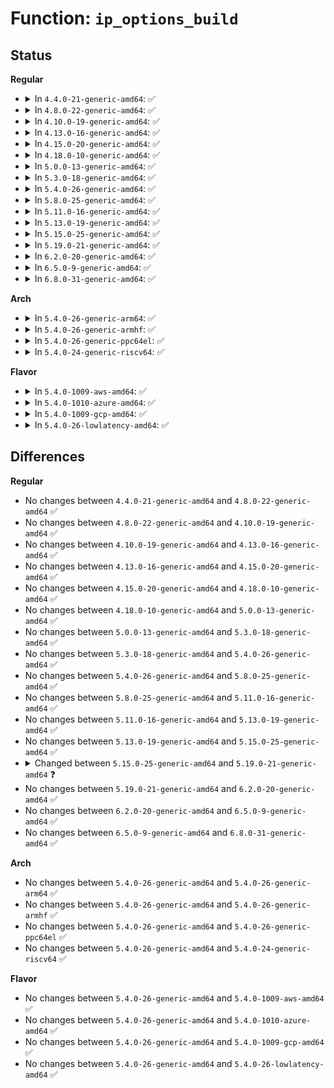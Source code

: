 # Function: <code>ip_options_build</code>

## Status
<b>Regular</b>
<ul>
<li>
<details>
<summary>In <code>4.4.0-21-generic-amd64</code>: ✅</summary>

```c
void ip_options_build(struct sk_buff * skb, struct ip_options * opt, __be32 daddr, struct rtable * rt, int is_frag)
```

```json
{
  "name": "ip_options_build",
  "collision_type": "Unique Global",
  "inline_type": "No",
  "funcs": [
    {
      "addr": 18446744071586559344,
      "name": "ip_options_build",
      "external": true,
      "loc": "net/ipv4/ip_options.c:43",
      "file": "net/ipv4/ip_options.c",
      "inline": "seen, unknown",
      "caller_inline": [],
      "caller_func": [
        "net/ipv4/ip_output.c:ip_build_and_send_pkt",
        "net/ipv4/ip_output.c:ip_queue_xmit",
        "net/ipv4/ip_output.c:__ip_make_skb"
      ]
    }
  ],
  "symbols": [
    {
      "addr": 18446744071586559344,
      "name": "ip_options_build",
      "section": ".text",
      "bind": "STB_GLOBAL",
      "size": 767
    }
  ]
}
```
</details>
</li>
<li>
<details>
<summary>In <code>4.8.0-22-generic-amd64</code>: ✅</summary>

```c
void ip_options_build(struct sk_buff * skb, struct ip_options * opt, __be32 daddr, struct rtable * rt, int is_frag)
```

```json
{
  "name": "ip_options_build",
  "collision_type": "Unique Global",
  "inline_type": "No",
  "funcs": [
    {
      "addr": 18446744071587002464,
      "name": "ip_options_build",
      "external": true,
      "loc": "net/ipv4/ip_options.c:43",
      "file": "net/ipv4/ip_options.c",
      "inline": "seen, unknown",
      "caller_inline": [],
      "caller_func": [
        "net/ipv4/ip_output.c:__ip_make_skb",
        "net/ipv4/ip_output.c:ip_queue_xmit",
        "net/ipv4/ip_output.c:ip_build_and_send_pkt"
      ]
    }
  ],
  "symbols": [
    {
      "addr": 18446744071587002464,
      "name": "ip_options_build",
      "section": ".text",
      "bind": "STB_GLOBAL",
      "size": 646
    }
  ]
}
```
</details>
</li>
<li>
<details>
<summary>In <code>4.10.0-19-generic-amd64</code>: ✅</summary>

```c
void ip_options_build(struct sk_buff * skb, struct ip_options * opt, __be32 daddr, struct rtable * rt, int is_frag)
```

```json
{
  "name": "ip_options_build",
  "collision_type": "Unique Global",
  "inline_type": "No",
  "funcs": [
    {
      "addr": 18446744071587197776,
      "name": "ip_options_build",
      "external": true,
      "loc": "net/ipv4/ip_options.c:43",
      "file": "net/ipv4/ip_options.c",
      "inline": "seen, unknown",
      "caller_inline": [],
      "caller_func": [
        "net/ipv4/ip_output.c:__ip_make_skb",
        "net/ipv4/ip_output.c:ip_queue_xmit",
        "net/ipv4/ip_output.c:ip_build_and_send_pkt"
      ]
    }
  ],
  "symbols": [
    {
      "addr": 18446744071587197776,
      "name": "ip_options_build",
      "section": ".text",
      "bind": "STB_GLOBAL",
      "size": 646
    }
  ]
}
```
</details>
</li>
<li>
<details>
<summary>In <code>4.13.0-16-generic-amd64</code>: ✅</summary>

```c
void ip_options_build(struct sk_buff * skb, struct ip_options * opt, __be32 daddr, struct rtable * rt, int is_frag)
```

```json
{
  "name": "ip_options_build",
  "collision_type": "Unique Global",
  "inline_type": "No",
  "funcs": [
    {
      "addr": 18446744071587329920,
      "name": "ip_options_build",
      "external": true,
      "loc": "net/ipv4/ip_options.c:43",
      "file": "net/ipv4/ip_options.c",
      "inline": "seen, unknown",
      "caller_inline": [],
      "caller_func": [
        "net/ipv4/ip_output.c:__ip_make_skb",
        "net/ipv4/ip_output.c:ip_queue_xmit",
        "net/ipv4/ip_output.c:ip_build_and_send_pkt"
      ]
    }
  ],
  "symbols": [
    {
      "addr": 18446744071587329920,
      "name": "ip_options_build",
      "section": ".text",
      "bind": "STB_GLOBAL",
      "size": 655
    }
  ]
}
```
</details>
</li>
<li>
<details>
<summary>In <code>4.15.0-20-generic-amd64</code>: ✅</summary>

```c
void ip_options_build(struct sk_buff * skb, struct ip_options * opt, __be32 daddr, struct rtable * rt, int is_frag)
```

```json
{
  "name": "ip_options_build",
  "collision_type": "Unique Global",
  "inline_type": "No",
  "funcs": [
    {
      "addr": 18446744071587850528,
      "name": "ip_options_build",
      "external": true,
      "loc": "net/ipv4/ip_options.c:44",
      "file": "net/ipv4/ip_options.c",
      "inline": "seen, unknown",
      "caller_inline": [],
      "caller_func": [
        "net/ipv4/ip_output.c:__ip_make_skb",
        "net/ipv4/ip_output.c:ip_queue_xmit",
        "net/ipv4/ip_output.c:ip_build_and_send_pkt"
      ]
    }
  ],
  "symbols": [
    {
      "addr": 18446744071587850528,
      "name": "ip_options_build",
      "section": ".text",
      "bind": "STB_GLOBAL",
      "size": 655
    }
  ]
}
```
</details>
</li>
<li>
<details>
<summary>In <code>4.18.0-10-generic-amd64</code>: ✅</summary>

```c
void ip_options_build(struct sk_buff * skb, struct ip_options * opt, __be32 daddr, struct rtable * rt, int is_frag)
```

```json
{
  "name": "ip_options_build",
  "collision_type": "Unique Global",
  "inline_type": "No",
  "funcs": [
    {
      "addr": 18446744071588195312,
      "name": "ip_options_build",
      "external": true,
      "loc": "net/ipv4/ip_options.c:44",
      "file": "net/ipv4/ip_options.c",
      "inline": "seen, unknown",
      "caller_inline": [],
      "caller_func": [
        "net/ipv4/ip_output.c:__ip_make_skb",
        "net/ipv4/ip_output.c:ip_queue_xmit",
        "net/ipv4/ip_output.c:ip_build_and_send_pkt"
      ]
    }
  ],
  "symbols": [
    {
      "addr": 18446744071588195312,
      "name": "ip_options_build",
      "section": ".text",
      "bind": "STB_GLOBAL",
      "size": 651
    }
  ]
}
```
</details>
</li>
<li>
<details>
<summary>In <code>5.0.0-13-generic-amd64</code>: ✅</summary>

```c
void ip_options_build(struct sk_buff * skb, struct ip_options * opt, __be32 daddr, struct rtable * rt, int is_frag)
```

```json
{
  "name": "ip_options_build",
  "collision_type": "Unique Global",
  "inline_type": "No",
  "funcs": [
    {
      "addr": 18446744071588378992,
      "name": "ip_options_build",
      "external": true,
      "loc": "net/ipv4/ip_options.c:44",
      "file": "net/ipv4/ip_options.c",
      "inline": "seen, unknown",
      "caller_inline": [],
      "caller_func": [
        "net/ipv4/ip_output.c:__ip_make_skb",
        "net/ipv4/ip_output.c:__ip_queue_xmit",
        "net/ipv4/ip_output.c:ip_build_and_send_pkt"
      ]
    }
  ],
  "symbols": [
    {
      "addr": 18446744071588378992,
      "name": "ip_options_build",
      "section": ".text",
      "bind": "STB_GLOBAL",
      "size": 651
    }
  ]
}
```
</details>
</li>
<li>
<details>
<summary>In <code>5.3.0-18-generic-amd64</code>: ✅</summary>

```c
void ip_options_build(struct sk_buff * skb, struct ip_options * opt, __be32 daddr, struct rtable * rt, int is_frag)
```

```json
{
  "name": "ip_options_build",
  "collision_type": "Unique Global",
  "inline_type": "No",
  "funcs": [
    {
      "addr": 18446744071588782192,
      "name": "ip_options_build",
      "external": true,
      "loc": "net/ipv4/ip_options.c:44",
      "file": "net/ipv4/ip_options.c",
      "inline": "seen, unknown",
      "caller_inline": [],
      "caller_func": [
        "net/ipv4/ip_output.c:__ip_make_skb",
        "net/ipv4/ip_output.c:__ip_queue_xmit",
        "net/ipv4/ip_output.c:ip_build_and_send_pkt"
      ]
    }
  ],
  "symbols": [
    {
      "addr": 18446744071588782192,
      "name": "ip_options_build",
      "section": ".text",
      "bind": "STB_GLOBAL",
      "size": 664
    }
  ]
}
```
</details>
</li>
<li>
<details>
<summary>In <code>5.4.0-26-generic-amd64</code>: ✅</summary>

```c
void ip_options_build(struct sk_buff * skb, struct ip_options * opt, __be32 daddr, struct rtable * rt, int is_frag)
```

```json
{
  "name": "ip_options_build",
  "collision_type": "Unique Global",
  "inline_type": "No",
  "funcs": [
    {
      "addr": 18446744071589005776,
      "name": "ip_options_build",
      "external": true,
      "loc": "net/ipv4/ip_options.c:44",
      "file": "net/ipv4/ip_options.c",
      "inline": "seen, unknown",
      "caller_inline": [],
      "caller_func": [
        "net/ipv4/ip_output.c:__ip_make_skb",
        "net/ipv4/ip_output.c:__ip_queue_xmit",
        "net/ipv4/ip_output.c:ip_build_and_send_pkt"
      ]
    }
  ],
  "symbols": [
    {
      "addr": 18446744071589005776,
      "name": "ip_options_build",
      "section": ".text",
      "bind": "STB_GLOBAL",
      "size": 664
    }
  ]
}
```
</details>
</li>
<li>
<details>
<summary>In <code>5.8.0-25-generic-amd64</code>: ✅</summary>

```c
void ip_options_build(struct sk_buff * skb, struct ip_options * opt, __be32 daddr, struct rtable * rt, int is_frag)
```

```json
{
  "name": "ip_options_build",
  "collision_type": "Unique Global",
  "inline_type": "No",
  "funcs": [
    {
      "addr": 18446744071589963872,
      "name": "ip_options_build",
      "external": true,
      "loc": "net/ipv4/ip_options.c:44",
      "file": "net/ipv4/ip_options.c",
      "inline": "seen, unknown",
      "caller_inline": [],
      "caller_func": [
        "net/ipv4/ip_output.c:__ip_make_skb",
        "net/ipv4/ip_output.c:__ip_queue_xmit",
        "net/ipv4/ip_output.c:ip_build_and_send_pkt"
      ]
    }
  ],
  "symbols": [
    {
      "addr": 18446744071589963872,
      "name": "ip_options_build",
      "section": ".text",
      "bind": "STB_GLOBAL",
      "size": 675
    }
  ]
}
```
</details>
</li>
<li>
<details>
<summary>In <code>5.11.0-16-generic-amd64</code>: ✅</summary>

```c
void ip_options_build(struct sk_buff * skb, struct ip_options * opt, __be32 daddr, struct rtable * rt, int is_frag)
```

```json
{
  "name": "ip_options_build",
  "collision_type": "Unique Global",
  "inline_type": "No",
  "funcs": [
    {
      "addr": 18446744071590004672,
      "name": "ip_options_build",
      "external": true,
      "loc": "net/ipv4/ip_options.c:44",
      "file": "net/ipv4/ip_options.c",
      "inline": "seen, unknown",
      "caller_inline": [],
      "caller_func": [
        "net/ipv4/ip_output.c:__ip_make_skb",
        "net/ipv4/ip_output.c:__ip_queue_xmit",
        "net/ipv4/ip_output.c:ip_build_and_send_pkt"
      ]
    }
  ],
  "symbols": [
    {
      "addr": 18446744071590004672,
      "name": "ip_options_build",
      "section": ".text",
      "bind": "STB_GLOBAL",
      "size": 675
    }
  ]
}
```
</details>
</li>
<li>
<details>
<summary>In <code>5.13.0-19-generic-amd64</code>: ✅</summary>

```c
void ip_options_build(struct sk_buff * skb, struct ip_options * opt, __be32 daddr, struct rtable * rt, int is_frag)
```

```json
{
  "name": "ip_options_build",
  "collision_type": "Unique Global",
  "inline_type": "No",
  "funcs": [
    {
      "addr": 18446744071589918896,
      "name": "ip_options_build",
      "external": true,
      "loc": "net/ipv4/ip_options.c:44",
      "file": "net/ipv4/ip_options.c",
      "inline": "seen, unknown",
      "caller_inline": [],
      "caller_func": [
        "net/ipv4/ip_output.c:__ip_make_skb",
        "net/ipv4/ip_output.c:__ip_queue_xmit",
        "net/ipv4/ip_output.c:ip_build_and_send_pkt"
      ]
    }
  ],
  "symbols": [
    {
      "addr": 18446744071589918896,
      "name": "ip_options_build",
      "section": ".text",
      "bind": "STB_GLOBAL",
      "size": 673
    }
  ]
}
```
</details>
</li>
<li>
<details>
<summary>In <code>5.15.0-25-generic-amd64</code>: ✅</summary>

```c
void ip_options_build(struct sk_buff * skb, struct ip_options * opt, __be32 daddr, struct rtable * rt, int is_frag)
```

```json
{
  "name": "ip_options_build",
  "collision_type": "Unique Global",
  "inline_type": "No",
  "funcs": [
    {
      "addr": 18446744071590685472,
      "name": "ip_options_build",
      "external": true,
      "loc": "net/ipv4/ip_options.c:44",
      "file": "net/ipv4/ip_options.c",
      "inline": "seen, unknown",
      "caller_inline": [],
      "caller_func": [
        "net/ipv4/ip_output.c:__ip_make_skb",
        "net/ipv4/ip_output.c:__ip_queue_xmit",
        "net/ipv4/ip_output.c:ip_build_and_send_pkt"
      ]
    }
  ],
  "symbols": [
    {
      "addr": 18446744071590685472,
      "name": "ip_options_build",
      "section": ".text",
      "bind": "STB_GLOBAL",
      "size": 673
    }
  ]
}
```
</details>
</li>
<li>
<details>
<summary>In <code>5.19.0-21-generic-amd64</code>: ✅</summary>

```c
void ip_options_build(struct sk_buff * skb, struct ip_options * opt, __be32 daddr, struct rtable * rt)
```

```json
{
  "name": "ip_options_build",
  "collision_type": "Unique Global",
  "inline_type": "No",
  "funcs": [
    {
      "addr": 18446744071592313040,
      "name": "ip_options_build",
      "external": true,
      "loc": "net/ipv4/ip_options.c:44",
      "file": "net/ipv4/ip_options.c",
      "inline": "seen, unknown",
      "caller_inline": [],
      "caller_func": [
        "net/ipv4/ip_output.c:__ip_make_skb",
        "net/ipv4/ip_output.c:__ip_queue_xmit",
        "net/ipv4/ip_output.c:ip_build_and_send_pkt"
      ]
    }
  ],
  "symbols": [
    {
      "addr": 18446744071592313040,
      "name": "ip_options_build",
      "section": ".text",
      "bind": "STB_GLOBAL",
      "size": 373
    }
  ]
}
```
</details>
</li>
<li>
<details>
<summary>In <code>6.2.0-20-generic-amd64</code>: ✅</summary>

```c
void ip_options_build(struct sk_buff * skb, struct ip_options * opt, __be32 daddr, struct rtable * rt)
```

```json
{
  "name": "ip_options_build",
  "collision_type": "Unique Global",
  "inline_type": "No",
  "funcs": [
    {
      "addr": 18446744071594149760,
      "name": "ip_options_build",
      "external": true,
      "loc": "net/ipv4/ip_options.c:44",
      "file": "net/ipv4/ip_options.c",
      "inline": "seen, unknown",
      "caller_inline": [],
      "caller_func": [
        "net/ipv4/ip_output.c:__ip_make_skb",
        "net/ipv4/ip_output.c:__ip_queue_xmit",
        "net/ipv4/ip_output.c:ip_build_and_send_pkt"
      ]
    }
  ],
  "symbols": [
    {
      "addr": 18446744071594149760,
      "name": "ip_options_build",
      "section": ".text",
      "bind": "STB_GLOBAL",
      "size": 373
    }
  ]
}
```
</details>
</li>
<li>
<details>
<summary>In <code>6.5.0-9-generic-amd64</code>: ✅</summary>

```c
void ip_options_build(struct sk_buff * skb, struct ip_options * opt, __be32 daddr, struct rtable * rt)
```

```json
{
  "name": "ip_options_build",
  "collision_type": "Unique Global",
  "inline_type": "No",
  "funcs": [
    {
      "addr": 18446744071594536912,
      "name": "ip_options_build",
      "external": true,
      "loc": "net/ipv4/ip_options.c:44",
      "file": "net/ipv4/ip_options.c",
      "inline": "seen, unknown",
      "caller_inline": [],
      "caller_func": [
        "net/ipv4/ip_output.c:__ip_make_skb",
        "net/ipv4/ip_output.c:__ip_queue_xmit",
        "net/ipv4/ip_output.c:ip_build_and_send_pkt"
      ]
    }
  ],
  "symbols": [
    {
      "addr": 18446744071594536912,
      "name": "ip_options_build",
      "section": ".text",
      "bind": "STB_GLOBAL",
      "size": 373
    }
  ]
}
```
</details>
</li>
<li>
<details>
<summary>In <code>6.8.0-31-generic-amd64</code>: ✅</summary>

```c
void ip_options_build(struct sk_buff * skb, struct ip_options * opt, __be32 daddr, struct rtable * rt)
```

```json
{
  "name": "ip_options_build",
  "collision_type": "Unique Global",
  "inline_type": "No",
  "funcs": [
    {
      "addr": 18446744071595339616,
      "name": "ip_options_build",
      "external": true,
      "loc": "net/ipv4/ip_options.c:44",
      "file": "net/ipv4/ip_options.c",
      "inline": "seen, unknown",
      "caller_inline": [],
      "caller_func": [
        "net/ipv4/ip_output.c:__ip_make_skb",
        "net/ipv4/ip_output.c:__ip_queue_xmit",
        "net/ipv4/ip_output.c:ip_build_and_send_pkt"
      ]
    }
  ],
  "symbols": [
    {
      "addr": 18446744071595339616,
      "name": "ip_options_build",
      "section": ".text",
      "bind": "STB_GLOBAL",
      "size": 373
    }
  ]
}
```
</details>
</li>
</ul>
<b>Arch</b>
<ul>
<li>
<details>
<summary>In <code>5.4.0-26-generic-arm64</code>: ✅</summary>

```c
void ip_options_build(struct sk_buff * skb, struct ip_options * opt, __be32 daddr, struct rtable * rt, int is_frag)
```

```json
{
  "name": "ip_options_build",
  "collision_type": "Unique Global",
  "inline_type": "No",
  "funcs": [
    {
      "addr": 18446603336502611984,
      "name": "ip_options_build",
      "external": true,
      "loc": "net/ipv4/ip_options.c:44",
      "file": "net/ipv4/ip_options.c",
      "inline": "seen, unknown",
      "caller_inline": [],
      "caller_func": [
        "net/ipv4/ip_output.c:__ip_make_skb",
        "net/ipv4/ip_output.c:__ip_queue_xmit",
        "net/ipv4/ip_output.c:ip_build_and_send_pkt"
      ]
    }
  ],
  "symbols": [
    {
      "addr": 18446603336502611984,
      "name": "ip_options_build",
      "section": ".text",
      "bind": "STB_GLOBAL",
      "size": 388
    }
  ]
}
```
</details>
</li>
<li>
<details>
<summary>In <code>5.4.0-26-generic-armhf</code>: ✅</summary>

```c
void ip_options_build(struct sk_buff * skb, struct ip_options * opt, __be32 daddr, struct rtable * rt, int is_frag)
```

```json
{
  "name": "ip_options_build",
  "collision_type": "Unique Global",
  "inline_type": "No",
  "funcs": [
    {
      "addr": 3235318212,
      "name": "ip_options_build",
      "external": true,
      "loc": "net/ipv4/ip_options.c:44",
      "file": "net/ipv4/ip_options.c",
      "inline": "seen, unknown",
      "caller_inline": [],
      "caller_func": [
        "net/ipv4/ip_output.c:__ip_make_skb",
        "net/ipv4/ip_output.c:__ip_queue_xmit",
        "net/ipv4/ip_output.c:ip_build_and_send_pkt"
      ]
    }
  ],
  "symbols": [
    {
      "addr": 3235318212,
      "name": "ip_options_build",
      "section": ".text",
      "bind": "STB_GLOBAL",
      "size": 388
    }
  ]
}
```
</details>
</li>
<li>
<details>
<summary>In <code>5.4.0-26-generic-ppc64el</code>: ✅</summary>

```c
void ip_options_build(struct sk_buff * skb, struct ip_options * opt, __be32 daddr, struct rtable * rt, int is_frag)
```

```json
{
  "name": "ip_options_build",
  "collision_type": "Unique Global",
  "inline_type": "No",
  "funcs": [
    {
      "addr": 13835058055296205792,
      "name": "ip_options_build",
      "external": true,
      "loc": "net/ipv4/ip_options.c:44",
      "file": "net/ipv4/ip_options.c",
      "inline": "seen, unknown",
      "caller_inline": [],
      "caller_func": [
        "net/ipv4/ip_output.c:__ip_make_skb",
        "net/ipv4/ip_output.c:__ip_queue_xmit",
        "net/ipv4/ip_output.c:ip_build_and_send_pkt"
      ]
    }
  ],
  "symbols": [
    {
      "addr": 13835058055296205792,
      "name": "ip_options_build",
      "section": ".text",
      "bind": "STB_GLOBAL",
      "size": 540
    }
  ]
}
```
</details>
</li>
<li>
<details>
<summary>In <code>5.4.0-24-generic-riscv64</code>: ✅</summary>

```c
void ip_options_build(struct sk_buff * skb, struct ip_options * opt, __be32 daddr, struct rtable * rt, int is_frag)
```

```json
{
  "name": "ip_options_build",
  "collision_type": "Unique Global",
  "inline_type": "No",
  "funcs": [
    {
      "addr": 18446743936278761828,
      "name": "ip_options_build",
      "external": true,
      "loc": "net/ipv4/ip_options.c:44",
      "file": "net/ipv4/ip_options.c",
      "inline": "seen, unknown",
      "caller_inline": [],
      "caller_func": [
        "net/ipv4/ip_output.c:__ip_make_skb",
        "net/ipv4/ip_output.c:__ip_queue_xmit",
        "net/ipv4/ip_output.c:ip_build_and_send_pkt"
      ]
    }
  ],
  "symbols": [
    {
      "addr": 18446743936278761828,
      "name": "ip_options_build",
      "section": ".text",
      "bind": "STB_GLOBAL",
      "size": 404
    }
  ]
}
```
</details>
</li>
</ul>
<b>Flavor</b>
<ul>
<li>
<details>
<summary>In <code>5.4.0-1009-aws-amd64</code>: ✅</summary>

```c
void ip_options_build(struct sk_buff * skb, struct ip_options * opt, __be32 daddr, struct rtable * rt, int is_frag)
```

```json
{
  "name": "ip_options_build",
  "collision_type": "Unique Global",
  "inline_type": "No",
  "funcs": [
    {
      "addr": 18446744071588612160,
      "name": "ip_options_build",
      "external": true,
      "loc": "net/ipv4/ip_options.c:44",
      "file": "net/ipv4/ip_options.c",
      "inline": "seen, unknown",
      "caller_inline": [],
      "caller_func": [
        "net/ipv4/ip_output.c:__ip_make_skb",
        "net/ipv4/ip_output.c:__ip_queue_xmit",
        "net/ipv4/ip_output.c:ip_build_and_send_pkt"
      ]
    }
  ],
  "symbols": [
    {
      "addr": 18446744071588612160,
      "name": "ip_options_build",
      "section": ".text",
      "bind": "STB_GLOBAL",
      "size": 664
    }
  ]
}
```
</details>
</li>
<li>
<details>
<summary>In <code>5.4.0-1010-azure-amd64</code>: ✅</summary>

```c
void ip_options_build(struct sk_buff * skb, struct ip_options * opt, __be32 daddr, struct rtable * rt, int is_frag)
```

```json
{
  "name": "ip_options_build",
  "collision_type": "Unique Global",
  "inline_type": "No",
  "funcs": [
    {
      "addr": 18446744071588324144,
      "name": "ip_options_build",
      "external": true,
      "loc": "net/ipv4/ip_options.c:44",
      "file": "net/ipv4/ip_options.c",
      "inline": "seen, unknown",
      "caller_inline": [],
      "caller_func": [
        "net/ipv4/ip_output.c:__ip_make_skb",
        "net/ipv4/ip_output.c:__ip_queue_xmit",
        "net/ipv4/ip_output.c:ip_build_and_send_pkt"
      ]
    }
  ],
  "symbols": [
    {
      "addr": 18446744071588324144,
      "name": "ip_options_build",
      "section": ".text",
      "bind": "STB_GLOBAL",
      "size": 664
    }
  ]
}
```
</details>
</li>
<li>
<details>
<summary>In <code>5.4.0-1009-gcp-amd64</code>: ✅</summary>

```c
void ip_options_build(struct sk_buff * skb, struct ip_options * opt, __be32 daddr, struct rtable * rt, int is_frag)
```

```json
{
  "name": "ip_options_build",
  "collision_type": "Unique Global",
  "inline_type": "No",
  "funcs": [
    {
      "addr": 18446744071589048336,
      "name": "ip_options_build",
      "external": true,
      "loc": "net/ipv4/ip_options.c:44",
      "file": "net/ipv4/ip_options.c",
      "inline": "seen, unknown",
      "caller_inline": [],
      "caller_func": [
        "net/ipv4/ip_output.c:__ip_make_skb",
        "net/ipv4/ip_output.c:__ip_queue_xmit",
        "net/ipv4/ip_output.c:ip_build_and_send_pkt"
      ]
    }
  ],
  "symbols": [
    {
      "addr": 18446744071589048336,
      "name": "ip_options_build",
      "section": ".text",
      "bind": "STB_GLOBAL",
      "size": 664
    }
  ]
}
```
</details>
</li>
<li>
<details>
<summary>In <code>5.4.0-26-lowlatency-amd64</code>: ✅</summary>

```c
void ip_options_build(struct sk_buff * skb, struct ip_options * opt, __be32 daddr, struct rtable * rt, int is_frag)
```

```json
{
  "name": "ip_options_build",
  "collision_type": "Unique Global",
  "inline_type": "No",
  "funcs": [
    {
      "addr": 18446744071589087520,
      "name": "ip_options_build",
      "external": true,
      "loc": "net/ipv4/ip_options.c:44",
      "file": "net/ipv4/ip_options.c",
      "inline": "seen, unknown",
      "caller_inline": [],
      "caller_func": [
        "net/ipv4/ip_output.c:__ip_make_skb",
        "net/ipv4/ip_output.c:__ip_queue_xmit",
        "net/ipv4/ip_output.c:ip_build_and_send_pkt"
      ]
    }
  ],
  "symbols": [
    {
      "addr": 18446744071589087520,
      "name": "ip_options_build",
      "section": ".text",
      "bind": "STB_GLOBAL",
      "size": 664
    }
  ]
}
```
</details>
</li>
</ul>

## Differences
<b>Regular</b>
<ul>
<li>
No changes between <code>4.4.0-21-generic-amd64</code> and <code>4.8.0-22-generic-amd64</code> ✅
</li>
<li>
No changes between <code>4.8.0-22-generic-amd64</code> and <code>4.10.0-19-generic-amd64</code> ✅
</li>
<li>
No changes between <code>4.10.0-19-generic-amd64</code> and <code>4.13.0-16-generic-amd64</code> ✅
</li>
<li>
No changes between <code>4.13.0-16-generic-amd64</code> and <code>4.15.0-20-generic-amd64</code> ✅
</li>
<li>
No changes between <code>4.15.0-20-generic-amd64</code> and <code>4.18.0-10-generic-amd64</code> ✅
</li>
<li>
No changes between <code>4.18.0-10-generic-amd64</code> and <code>5.0.0-13-generic-amd64</code> ✅
</li>
<li>
No changes between <code>5.0.0-13-generic-amd64</code> and <code>5.3.0-18-generic-amd64</code> ✅
</li>
<li>
No changes between <code>5.3.0-18-generic-amd64</code> and <code>5.4.0-26-generic-amd64</code> ✅
</li>
<li>
No changes between <code>5.4.0-26-generic-amd64</code> and <code>5.8.0-25-generic-amd64</code> ✅
</li>
<li>
No changes between <code>5.8.0-25-generic-amd64</code> and <code>5.11.0-16-generic-amd64</code> ✅
</li>
<li>
No changes between <code>5.11.0-16-generic-amd64</code> and <code>5.13.0-19-generic-amd64</code> ✅
</li>
<li>
No changes between <code>5.13.0-19-generic-amd64</code> and <code>5.15.0-25-generic-amd64</code> ✅
</li>
<li>
<details>
<summary>Changed between <code>5.15.0-25-generic-amd64</code> and <code>5.19.0-21-generic-amd64</code> ❓</summary>
<ul>
<li>
<b>Param removed. </b>
<code>int is_frag</code>
</li>
</ul>
</details>
</li>
<li>
No changes between <code>5.19.0-21-generic-amd64</code> and <code>6.2.0-20-generic-amd64</code> ✅
</li>
<li>
No changes between <code>6.2.0-20-generic-amd64</code> and <code>6.5.0-9-generic-amd64</code> ✅
</li>
<li>
No changes between <code>6.5.0-9-generic-amd64</code> and <code>6.8.0-31-generic-amd64</code> ✅
</li>
</ul>
<b>Arch</b>
<ul>
<li>
No changes between <code>5.4.0-26-generic-amd64</code> and <code>5.4.0-26-generic-arm64</code> ✅
</li>
<li>
No changes between <code>5.4.0-26-generic-amd64</code> and <code>5.4.0-26-generic-armhf</code> ✅
</li>
<li>
No changes between <code>5.4.0-26-generic-amd64</code> and <code>5.4.0-26-generic-ppc64el</code> ✅
</li>
<li>
No changes between <code>5.4.0-26-generic-amd64</code> and <code>5.4.0-24-generic-riscv64</code> ✅
</li>
</ul>
<b>Flavor</b>
<ul>
<li>
No changes between <code>5.4.0-26-generic-amd64</code> and <code>5.4.0-1009-aws-amd64</code> ✅
</li>
<li>
No changes between <code>5.4.0-26-generic-amd64</code> and <code>5.4.0-1010-azure-amd64</code> ✅
</li>
<li>
No changes between <code>5.4.0-26-generic-amd64</code> and <code>5.4.0-1009-gcp-amd64</code> ✅
</li>
<li>
No changes between <code>5.4.0-26-generic-amd64</code> and <code>5.4.0-26-lowlatency-amd64</code> ✅
</li>
</ul>
